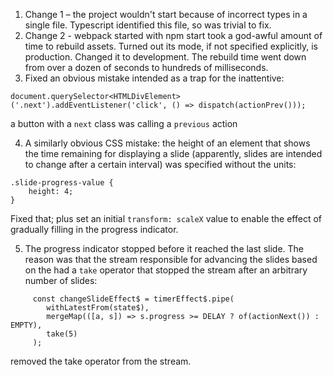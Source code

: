 1) Change 1 – the project wouldn't start because of incorrect types in a single file. Typescript identified this file, so was trivial to fix.
2) Change 2 - webpack started with npm start took a god-awful amount of time to rebuild assets. Turned out its mode, if not specified explicitly, is production. Changed it to development. The rebuild time went down from over a dozen of seconds to hundreds of milliseconds.
3) Fixed an obvious mistake intended as a trap for the inattentive:

```
document.querySelector<HTMLDivElement>('.next').addEventListener('click', () => dispatch(actionPrev()));
```

a button with a `next` class was calling a `previous` action

4) A similarly obvious CSS mistake: the height of an element that shows the time remaining for displaying a slide (apparently, slides are intended to change after a certain interval) was specified without the units:

```
.slide-progress-value {
    height: 4;
}
```

Fixed that; plus set an initial `transform: scaleX` value to enable the effect of gradually filling in the progress indicator.

5) The progress indicator stopped before it reached the last slide. The reason was that the stream responsible for advancing the slides based on the had a `take` operator that stopped the stream after an arbitrary number of slides:

```
     const changeSlideEffect$ = timerEffect$.pipe(
        withLatestFrom(state$),
        mergeMap(([a, s]) => s.progress >= DELAY ? of(actionNext()) : EMPTY),
        take(5)
     );
```

removed the take operator from the stream.
